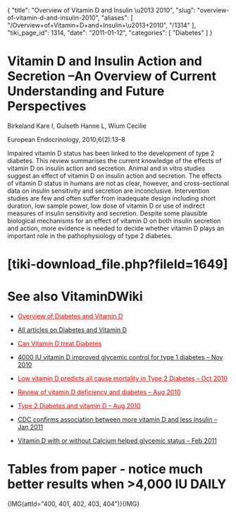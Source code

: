 {
  "title": "Overview of Vitamin D and Insulin \u2013 2010",
  "slug": "overview-of-vitamin-d-and-insulin-2010",
  "aliases": [
    "/Overview+of+Vitamin+D+and+Insulin+\u2013+2010",
    "/1314"
  ],
  "tiki_page_id": 1314,
  "date": "2011-01-12",
  "categories": [
    "Diabetes"
  ]
}


# Vitamin D and Insulin Action and Secretion –An Overview of Current Understanding and Future Perspectives

Birkeland Kare I, Gulseth Hanne L, Wium Cecilie

European Endocrinology, 2010;6(2):13–8

Impaired vitamin D status has been linked to the development of type 2 diabetes. This review summarises the current knowledge of the effects of vitamin D on insulin action and secretion. Animal and in vitro studies suggest an effect of vitamin D on insulin action and secretion. The effects of vitamin D status in humans are not as clear, however, and cross-sectional data on insulin sensitivity and secretion are inconclusive. Intervention studies are few and often suffer from inadequate design including short duration, low sample power, low dose of vitamin D or use of indirect measures of insulin sensitivity and secretion. Despite some plausible biological mechanisms for an effect of vitamin D on both insulin secretion and action, more evidence is needed to decide whether vitamin D plays an important role in the pathophysiology of type 2 diabetes. 

# <span>[tiki-download_file.php?fileId=1649]</span>

# See also VitaminDWiki

* <a href="/posts/overview-of-diabetes-and-vitamin-d" style="color: red; text-decoration: underline;" title="This link has an unknown page_id: 339">Overview of Diabetes and Vitamin D</a>

* [All articles on Diabetes and Vitamin D](https://www.VitaminDWiki.com/tiki-browse_categories.php?parentId=17&sort_mode=created_desc)

* <a href="/posts/can-vitamin-d-treat-diabetes" style="color: red; text-decoration: underline;" title="This link has an unknown page_id: 1294">Can Vitamin D treat Diabetes</a>

* [4000 IU vitamin D improved glycemic control for type 1 diabetes – Nov 2010](/posts/4000-iu-vitamin-d-improved-glycemic-control-for-type-1-diabetes)

* <a href="/posts/low-vitamin-d-predicts-all-cause-mortality-in-type-2-diabetes" style="color: red; text-decoration: underline;" title="This link has an unknown page_id: 1003">Low vitamin D predicts all cause mortality in Type 2 Diabetes – Oct 2010</a>

* <a href="/posts/review-of-vitamin-d-deficiency-and-diabetes" style="color: red; text-decoration: underline;" title="This link has an unknown page_id: 805">Review of vitamin D deficiency and diabetes – Aug 2010</a>

* <a href="/posts/type-2-diabetes-and-vitamin-d" style="color: red; text-decoration: underline;" title="This link has an unknown page_id: 709">Type 2 Diabetes and vitamin D – Aug 2010</a>

* [CDC confirms association between more vitamin D and less insulin – Jan 2011](/posts/cdc-confirms-association-between-more-vitamin-d-and-less-insulin)

* [Vitamin D with or without Calcium helped glycemic status – Feb 2011](/posts/vitamin-d-with-or-without-calcium-helped-glycemic-status)

# Tables from paper - notice much better results when >4,000 IU DAILY

{IMG(attId="400, 401, 402, 403, 404")}{IMG}